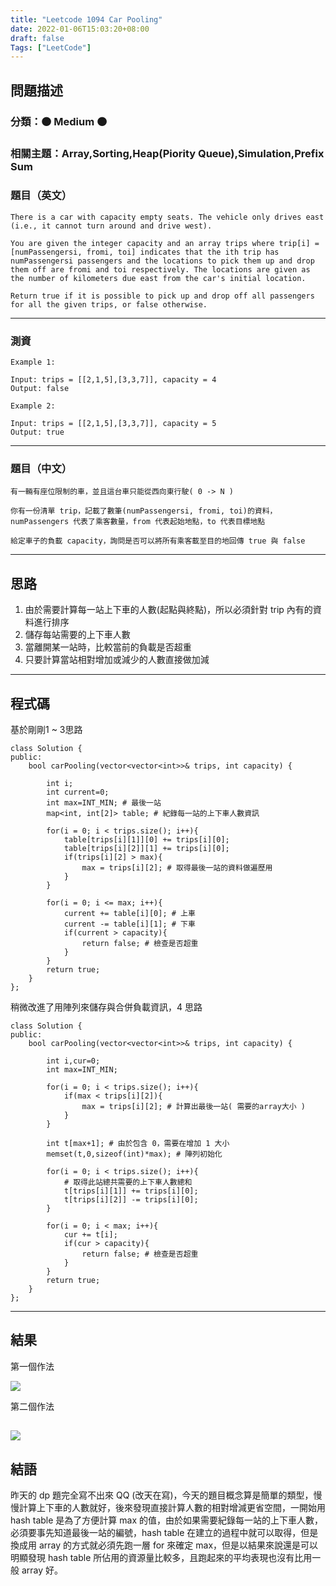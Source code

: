 ```yaml
---
title: "Leetcode 1094 Car Pooling"
date: 2022-01-06T15:03:20+08:00
draft: false
Tags: ["LeetCode"]
---
```



## 問題描述

### 分類：🟠 Medium 🟠
### 相關主題：Array,Sorting,Heap(Piority Queue),Simulation,Prefix Sum

### 題目（英文）
```
There is a car with capacity empty seats. The vehicle only drives east (i.e., it cannot turn around and drive west).

You are given the integer capacity and an array trips where trip[i] = [numPassengersi, fromi, toi] indicates that the ith trip has numPassengersi passengers and the locations to pick them up and drop them off are fromi and toi respectively. The locations are given as the number of kilometers due east from the car's initial location.

Return true if it is possible to pick up and drop off all passengers for all the given trips, or false otherwise.
```

---

### 測資

```
Example 1:

Input: trips = [[2,1,5],[3,3,7]], capacity = 4
Output: false

Example 2:

Input: trips = [[2,1,5],[3,3,7]], capacity = 5
Output: true
```

---

### 題目（中文）

```
有一輛有座位限制的車，並且這台車只能從西向東行駛( 0 -> N )

你有一份清單 trip，記載了數筆(numPassengersi, fromi, toi)的資料，numPassengers 代表了乘客數量，from 代表起始地點，to 代表目標地點

給定車子的負載 capacity，詢問是否可以將所有乘客載至目的地回傳 true 與 false
```

---

## 思路

1. 由於需要計算每一站上下車的人數(起點與終點)，所以必須針對 trip 內有的資料進行排序
2. 儲存每站需要的上下車人數
3. 當離開某一站時，比較當前的負載是否超重
4. 只要計算當站相對增加或減少的人數直接做加減

---

## 程式碼

基於剛剛1 ~ 3思路

```
class Solution {
public:
    bool carPooling(vector<vector<int>>& trips, int capacity) {
        
        int i;
        int current=0;
        int max=INT_MIN; # 最後一站
        map<int, int[2]> table; # 紀錄每一站的上下車人數資訊
        
        for(i = 0; i < trips.size(); i++){
            table[trips[i][1]][0] += trips[i][0];
            table[trips[i][2]][1] += trips[i][0];
            if(trips[i][2] > max){
                max = trips[i][2]; # 取得最後一站的資料做遍歷用
            }
        }
        
        for(i = 0; i <= max; i++){
            current += table[i][0]; # 上車
            current -= table[i][1]; # 下車
            if(current > capacity){ 
                return false; # 檢查是否超重
            }
        }      
        return true;
    }
};
```

稍微改進了用陣列來儲存與合併負載資訊，4 思路

```
class Solution {
public:
    bool carPooling(vector<vector<int>>& trips, int capacity) {
        
        int i,cur=0;
        int max=INT_MIN;
            
        for(i = 0; i < trips.size(); i++){
            if(max < trips[i][2]){
                max = trips[i][2]; # 計算出最後一站( 需要的array大小 )
            }
        }
        
        int t[max+1]; # 由於包含 0，需要在增加 1 大小
        memset(t,0,sizeof(int)*max); # 陣列初始化
        
        for(i = 0; i < trips.size(); i++){
            # 取得此站總共需要的上下車人數總和
            t[trips[i][1]] += trips[i][0]; 
            t[trips[i][2]] -= trips[i][0];
        }
        
        for(i = 0; i < max; i++){
            cur += t[i];
            if(cur > capacity){
                return false; # 檢查是否超重
            }
        }
        return true;
    }
};
```

---

## 結果

第一個作法

![](https://i.imgur.com/icOlS6d.png)

第二個作法

![](https://i.imgur.com/0pUEMMw.png)
---

## 結語

昨天的 dp 題完全寫不出來 QQ (改天在寫)，今天的題目概念算是簡單的類型，慢慢計算上下車的人數就好，後來發現直接計算人數的相對增減更省空間，一開始用 hash table 是為了方便計算 max 的值，由於如果需要紀錄每一站的上下車人數，必須要事先知道最後一站的編號，hash table 在建立的過程中就可以取得，但是換成用 array 的方式就必須先跑一層 for 來確定 max，但是以結果來說還是可以明顯發現 hash table 所佔用的資源量比較多，且跑起來的平均表現也沒有比用一般 array 好。